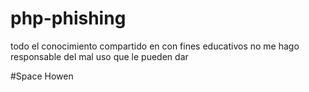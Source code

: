 # php-phishing

todo el conocimiento compartido en con fines educativos no me hago responsable del mal uso que le pueden dar

#Space Howen
